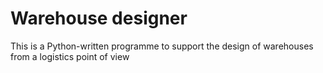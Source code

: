 # Warehouse designer
 This is a Python-written programme to support the design of warehouses from a logistics point of view
